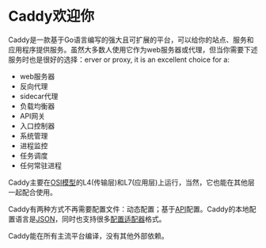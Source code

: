 # Caddy欢迎你

Caddy是一款基于Go语言编写的强大且可扩展的平台，可以给你的站点、服务和应用程序提供服务。虽然大多数人使用它作为web服务器或代理，但当你需要下述服务时也是很好的选择：erver or proxy, it is an excellent choice for a:
* web服务器
* 反向代理
* sidecar代理
* 负载均衡器
* API网关
* 入口控制器
* 系统管理
* 进程监控
* 任务调度
* 任何常驻进程

Caddy主要在[OSI模型](https://en.wikipedia.org/wiki/OSI_model)的L4(传输层)和L7(应用层)上运行，当然，它也能在其他层一起配合使用。

Caddy有两种方式不再需要配置文件：动态配置；基于[API](referrence/api.md)配置。Caddy的本地配置语言是[JSON](referrence/json-config-structure.md)，同时也支持很多[配置适配器](article/config-adapters.md)格式。

Caddy能在所有主流平台编译，没有其他外部依赖。

